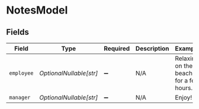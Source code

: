 # NotesModel


## Fields

| Field                                  | Type                                   | Required                               | Description                            | Example                                |
| -------------------------------------- | -------------------------------------- | -------------------------------------- | -------------------------------------- | -------------------------------------- |
| `employee`                             | *OptionalNullable[str]*                | :heavy_minus_sign:                     | N/A                                    | Relaxing on the beach for a few hours. |
| `manager`                              | *OptionalNullable[str]*                | :heavy_minus_sign:                     | N/A                                    | Enjoy!                                 |